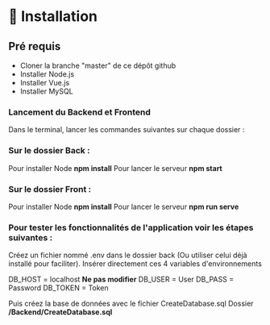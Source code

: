 # 🔨 Installation

## Pré requis

- Cloner la branche "master" de ce dépôt github
- Installer Node.js
- Installer Vue.js
- Installer MySQL

### Lancement du Backend et Frontend

Dans le terminal, lancer les commandes suivantes sur chaque dossier :

### Sur le dossier Back :

Pour installer Node **npm install**
Pour lancer le serveur **npm start**

### Sur le dossier Front :

Pour installer Node **npm install**
Pour lancer le serveur **npm run serve**

### Pour tester les fonctionnalités de l'application voir les étapes suivantes :

Créez un fichier nommé .env dans le dossier back (Ou utiliser celui déjà installé pour faciliter).
Insérer directement ces 4 variables d'environnements

DB_HOST = localhost **Ne pas modifier**
DB_USER = User
DB_PASS = Password
DB_TOKEN = Token

Puis créez la base de données avec le fichier CreateDatabase.sql
Dossier **/Backend/CreateDatabase.sql**
